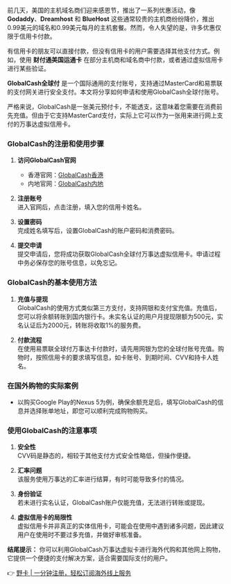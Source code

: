 前几天，美国的主机域名商们迎来感恩节，推出了一系列优惠活动，像 **Godaddy**、**Dreamhost** 和 **BlueHost** 这些通常较贵的主机商纷纷降价，推出0.99美元的域名和0.99美元每月的主机套餐。然而，令人失望的是，许多优惠仅限于信用卡付款。

有信用卡的朋友可以直接付款，但没有信用卡的用户需要选择其他支付方式。例如，使用 **财付通美国运通卡** 在部分主机商和域名商中付款，或者通过虚拟信用卡进行某些验证。

**GlobalCash全球付** 是一个国际通用的支付账号，支持通过MasterCard和易票联的支付网关进行安全支付。本文将分享如何申请和使用GlobalCash全球付账号。

严格来说，GlobalCash是一张美元预付卡，不能透支，这意味着您需要在消费前先充值。但由于它支持MasterCard支付，实际上它可以作为一张用来进行网上支付的万事达虚拟信用卡。

### GlobalCash的注册和使用步骤

1. **访问GlobalCash官网**  
   - 香港官网：[GlobalCash香港](https://www.globalcash.hk/)
   - 内地官网：[GlobalCash内地](http://www.epaylinks.cn/)

2. **注册账号**  
   进入官网后，点击注册，填入您的信用卡姓名。

3. **设置密码**  
   完成姓名填写后，设置GlobalCash的账户密码和消费密码。

4. **提交申请**  
   提交申请后，您将成功获取GlobalCash全球付万事达虚拟信用卡。申请过程中务必保存您的账号信息，以免忘记。

### GlobalCash的基本使用方法

1. **充值与提现**  
   GlobalCash的使用方式类似第三方支付，支持网银和支付宝充值。充值后，您可以将余额转账到国内银行卡。未实名认证的用户月提现限额为500元，实名认证后为2000元，转账将收取1%的服务费。

2. **付款流程**  
   在使用易票联全球付万事达卡付款时，请先用网银为您的全球付账号充值。购物时，按照信用卡的要求填写信息，如卡账号、到期时间、CVV和持卡人姓名。

### 在国外购物的实际案例

- 以购买Google Play的Nexus 5为例，确保余额充足后，填写GlobalCash的信息并选择账单地址，即您可以顺利完成购物购买。

### 使用GlobalCash的注意事项

1. **安全性**  
   CVV码是静态的，相较于其他支付方式安全性略低，但操作便捷。

2. **汇率问题**  
   该服务使用万事达的汇率进行结算，有时可能导致多付的情况。

3. **身份验证**  
   若未进行实名认证，GlobalCash账户仅能充值，无法进行转账或提现。

4. **虚拟信用卡的局限性**  
   虚拟信用卡并非真正的实体信用卡，可能会在使用中遇到诸多问题，因此建议用户在使用时不要过多充值，并做好审核准备。

**结尾提示：** 你可以利用GlobalCash万事达虚拟卡进行海外代购和其他网上购物，它提供一个便捷的支付解决方案，适合需要国际支付的用户。

👉 [野卡 | 一分钟注册，轻松订阅海外线上服务](https://bit.ly/bewildcard)